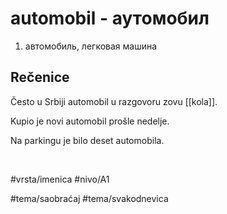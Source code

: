 # automobil - аутомобил

1. автомобиль, легковая машина

## Rečenice

Često u Srbiji automobil u razgovoru zovu [[kola]].

Kupio je novi automobil prošle nedelje.

Na parkingu je bilo deset automobila.

<br>

#vrsta/imenica
#nivo/A1

#tema/saobraćaj
#tema/svakodnevica
